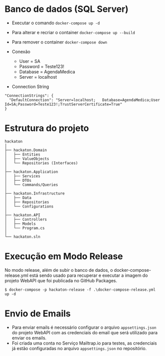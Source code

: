 # Banco de dados (SQL Server)

- Executar o comando  `docker-compose up -d`
- Para alterar e recriar o container `docker-compose up --build`
- Para remover o container `docker-compose down`

- Conexão
    - User = SA
    - Password = Teste123!
    - Database = AgendaMedica
    - Server = localhost

- Connection String
```
"ConnectionStrings": {
  "DefaultConnection": "Server=localhost;   Database=AgendaMedica;User Id=SA;Password=Teste123!;TrustServerCertificate=True"
}
```


# Estrutura do projeto
```
hackaton
│
├── hackaton.Domain
│   ├── Entities
│   ├── ValueObjects
│   └── Repositories (Interfaces)
│
├── hackaton.Application
│   ├── Services
│   ├── DTOs
│   └── Commands/Queries
│
├── hackaton.Infrastructure
│   ├── Data
│   ├── Repositories
│   └── Configurations
│
├── hackaton.API
│   ├── Controllers
│   ├── Models
│   └── Program.cs
│
└── hackaton.sln
```

# Execução em Modo Release
No modo release, além de subir o banco de dados, o docker-compose-release.yml está sendo usado para recuperar e executar a imagem do projeto WebAPI que foi publicada no GitHub Packages.

```$ docker-compose -p hackaton-release -f .\docker-compose-release.yml up -d ```

# Envio de Emails
- Para enviar emails é necessário configurar o arquivo `appsettings.json` do projeto WebAPI com as credenciais do email que será utilizado para enviar os emails.
- Foi criada uma conta no Serviço Mailtrap.io para testes, as credenciais já estão configuradas no arquivo `appsettings.json` no repositório.